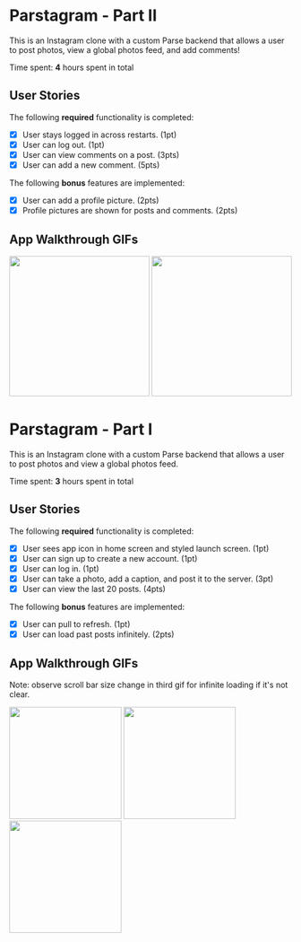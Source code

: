 # Parstagram - Part II

This is an Instagram clone with a custom Parse backend that allows a user to post photos, view a global photos feed, and add comments!

Time spent: **4** hours spent in total

## User Stories

The following **required** functionality is completed:

- [x] User stays logged in across restarts. (1pt)
- [x] User can log out. (1pt)
- [x] User can view comments on a post. (3pts)
- [x] User can add a new comment. (5pts)

The following **bonus** features are implemented:

- [x] User can add a profile picture. (2pts)
- [x] Profile pictures are shown for posts and comments. (2pts)

## App Walkthrough GIFs

<p float="left">
 <img src="http://g.recordit.co/MHWWfWurv4.gif" width="250" />
 <img src="http://g.recordit.co/p7KYVNelMj.gif" width="250" />
</p>

# Parstagram - Part I

This is an Instagram clone with a custom Parse backend that allows a user to post photos and view a global photos feed.

Time spent: **3** hours spent in total

## User Stories

The following **required** functionality is completed:

- [x] User sees app icon in home screen and styled launch screen. (1pt)
- [x] User can sign up to create a new account. (1pt)
- [x] User can log in. (1pt)
- [x] User can take a photo, add a caption, and post it to the server. (3pt)
- [x] User can view the last 20 posts. (4pts)

The following **bonus** features are implemented:

- [x] User can pull to refresh. (1pt)
- [x] User can load past posts infinitely. (2pts)

## App Walkthrough GIFs

Note: observe scroll bar size change in third gif for infinite loading if it's not clear.

<p float="left">
 <img src="http://g.recordit.co/MifaK9Hhn1.gif" width="200" />
 <img src="http://g.recordit.co/ezX0TAxyaT.gif" width="200" />
 <img src="http://g.recordit.co/xuEh0aRu4r.gif" width="200" />
</p>
